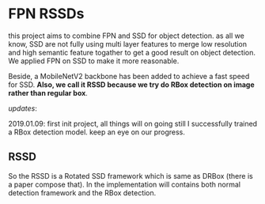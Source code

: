 # FPN RSSDs

this project aims to combine FPN and SSD for object detection. as all we know, SSD are not fully
using multi layer features to merge low resolution and high semantic feature togather to get a good
result on object detection. We applied FPN on SSD to make it more reasonable.

Beside, a MobileNetV2 backbone has been added to achieve a fast speed for SSD. **Also, we call it
RSSD because we try do RBox detection on image rather than regular box**.

*updates*:

2019.01.09: first init project, all things will on going still I successfully trained a RBox detection model. keep an eye on our progress.


## RSSD

So the RSSD is a Rotated SSD framework which is same as DRBox (there is a paper compose that). In the implementation will contains both normal detection framework and the RBox detection.